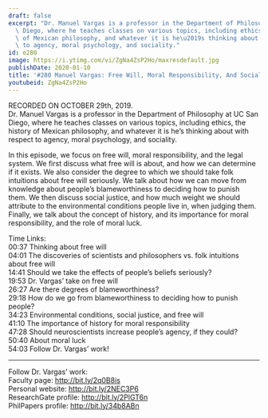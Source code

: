 ```yaml
---
draft: false
excerpt: "Dr. Manuel Vargas is a professor in the Department of Philosophy at UC San\
  \ Diego, where he teaches classes on various topics, including ethics, the history\
  \ of Mexican philosophy, and whatever it is he\u2019s thinking about with respect\
  \ to agency, moral psychology, and sociality."
id: e280
image: https://i.ytimg.com/vi/ZgNa4ZsP2Ho/maxresdefault.jpg
publishDate: 2020-01-10
title: '#280 Manuel Vargas: Free Will, Moral Responsibility, And Social Justice'
youtubeid: ZgNa4ZsP2Ho
---
```

RECORDED ON OCTOBER 29th, 2019.  
Dr. Manuel Vargas is a professor in the Department of Philosophy at UC San Diego, where he teaches classes on various topics, including ethics, the history of Mexican philosophy, and whatever it is he’s thinking about with respect to agency, moral psychology, and sociality.

In this episode, we focus on free will, moral responsibility, and the legal system. We first discuss what free will is about, and how we can determine if it exists. We also consider the degree to which we should take folk intuitions about free will seriously. We talk about how we can move from knowledge about people’s blameworthiness to deciding how to punish them. We then discuss social justice, and how much weight we should attribute to the environmental conditions people live in, when judging them. Finally, we talk about the concept of history, and its importance for moral responsibility, and the role of moral luck.

Time Links:  
00:37  Thinking about free will  
04:01  The discoveries of scientists and philosophers vs. folk intuitions about free will   
14:41  Should we take the effects of people’s beliefs seriously?  
19:53  Dr. Vargas’ take on free will   
26:27  Are there degrees of blameworthiness?  
29:18  How do we go from blameworthiness to deciding how to punish people?  
34:23  Environmental conditions, social justice, and free will  
41:10  The importance of history for moral responsibility  
47:28  Should neuroscientists increase people’s agency, if they could?  
50:40  About moral luck  
54:03  Follow Dr. Vargas’ work!

---

Follow Dr. Vargas’ work:  
Faculty page: http://bit.ly/2q0B8is  
Personal website: http://bit.ly/2NEC3P6  
ResearchGate profile: http://bit.ly/2PlGT6n  
PhilPapers profile: http://bit.ly/34b8ABn
